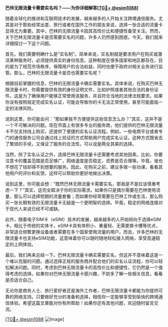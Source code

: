 **巴林无限流量卡需要实名吗？——为你详细解答[[TG💪+ @esim1088](https://t.me/s/esim1088)]**

随着全球化的推进和互联网技术的发展，越来越多的人开始关注跨境通信服务。尤其是对于那些经常出差、旅行或者在国外工作的朋友来说，选择一张合适的流量卡显得尤为重要。其中，巴林的无限流量卡因其高性价比和便捷性备受关注。然而，关于巴林无限流量卡是否需要实名的问题，许多人仍然感到困惑。今天，我们就来详细探讨一下这个问题。

首先，我们需要明确什么是“实名制”。简单来说，实名制就是要求用户在购买或激活某种服务时，必须提供真实的身份信息。这种制度在很多国家和地区都存在，目的是为了规范市场秩序，保障用户的合法权益，同时也便于政府对相关业务进行监管。那么，巴林的无限流量卡是否也需要实名呢？

根据目前掌握的信息，巴林的无限流量卡确实需要实名。具体来说，在购买巴林无限流量卡时，你需要提供有效的身份证明文件，比如护照或者其他合法的身份证件。这是为了确保用户能够正常使用该服务，并且符合当地的法律法规要求。如果你没有按照规定完成实名认证，可能会导致你的卡无法正常使用，甚至可能面临一定的法律风险。

说到这里，你可能会问：“那如果我不方便提供这些信息怎么办？”其实，这并不是一个不可解决的问题。现在市面上有很多专业的服务商，他们提供的巴林无限流量卡不仅支持线上购买，还提供了便捷的实名认证流程。例如，一些电商平台或者专门的通信服务公司会通过线上验证的方式帮助用户完成实名认证。这种方式既省去了繁琐的手续，又保证了服务的合法性，可以说是两全其美的选择。

当然，除了实名认证之外，选择巴林无限流量卡还需要考虑其他因素。比如，你要注意卡的覆盖范围是否足够广，网络速度是否稳定，资费是否合理等。毕竟，谁也不想花了钱却得不到想要的服务。因此，在购买之前，建议多做一些功课，看看其他用户的评价和反馈，这样可以帮助你更好地做出决策。

说到这里，你可能会想：“既然巴林无限流量卡需要实名，那我是不是应该慎重考虑一下？”其实，这完全取决于你的实际需求。如果你只是偶尔需要在巴林使用流量，那么可以选择短期的流量套餐；而如果你经常需要在巴林工作或生活，那么购买一张长期有效的无限流量卡无疑是一个更明智的选择。毕竟，稳定的网络连接对于现代人来说已经不可或缺。

此外，随着电子SIM卡（eSIM）技术的发展，越来越多的人开始倾向于选择eSIM卡。相比于传统的实体卡，eSIM卡具有体积小、重量轻、无需更换卡槽等优点，非常适合频繁更换设备或者需要在多个国家使用流量的用户。而且，许多巴林的无限流量卡也支持eSIM功能，这意味着你可以随时随地轻松接入网络，享受高速稳定的上网体验。

最后，我们再来总结一下。巴林无限流量卡确实需要实名，但这并不意味着这是一个难以克服的问题。通过选择正规的服务商并配合他们的实名认证流程，你可以轻松解决问题。同时，考虑到巴林无限流量卡的高性价比和便捷性，它仍然是一个值得考虑的选择。如果你对巴林无限流量卡感兴趣，不妨多了解一些相关信息，看看是否适合自己。

无论你是商务人士、旅行爱好者还是海外工作者，巴林无限流量卡都能为你提供可靠的网络支持。只要做好充分的准备和选择，相信你一定能够享受到愉快的跨境通信体验。希望这篇文章能对你有所帮助！如果你还有其他问题，欢迎随时留言交流。

[[TG💪+ @esim1088](https://t.me/s/esim1088) ![Image](https://i.postimg.cc/4NQfJmqS/Snipaste-2025-05-13-00-14-12.png)]